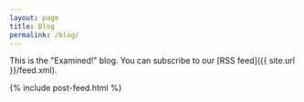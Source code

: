 ```yaml
---
layout: page
title: Blog
permalink: /blog/
---
```


This is the "Examined!" blog. You can subscribe to our [RSS feed]({{ site.url }}/feed.xml). 

{% include post-feed.html %}
